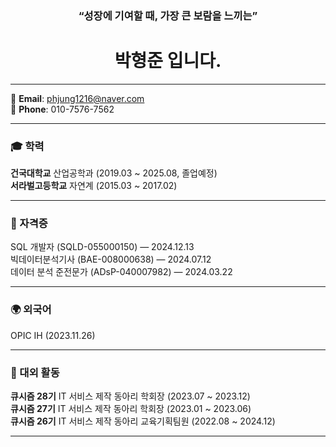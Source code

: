 <h3 align="center">“성장에 기여할 때, 가장 큰 보람을 느끼는”</h3>
<h1 align="center">박형준 입니다.</h1>

---

📧 **Email**: phjung1216@naver.com  
📱 **Phone**: 010-7576-7562  

---

### 🎓 학력
**건국대학교** 산업공학과 (2019.03 ~ 2025.08, 졸업예정)  
**서라벌고등학교** 자연계 (2015.03 ~ 2017.02)  

---

### 🏅 자격증
SQL 개발자 (SQLD-055000150) — 2024.12.13  
빅데이터분석기사 (BAE-008000638) — 2024.07.12  
데이터 분석 준전문가 (ADsP-040007982) — 2024.03.22  

---

### 🌍 외국어
OPIC IH (2023.11.26)  

---

### 📌 대외 활동
**큐시즘 28기** IT 서비스 제작 동아리 학회장 (2023.07 ~ 2023.12)  
**큐시즘 27기** IT 서비스 제작 동아리 학회장 (2023.01 ~ 2023.06)  
**큐시즘 26기** IT 서비스 제작 동아리 교육기획팀원 (2022.08 ~ 2024.12)  

---
